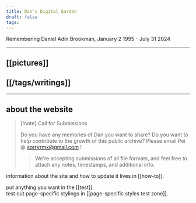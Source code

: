 ```yaml
---
title: Dan's Digital Garden
draft: false
tags:
---
```

Remembering Daniel Adin Brookman, January 2 1995 - July 31 2024

-----

## [[pictures]]
## [[/tags/writings]]

-----

## about the website


> [!note] Call for Submissions
> 
> Do you have any memories of Dan you want to share? Do you want to help contribute to the growth of this public archive?
> Please email Pei @ sorryrmx@gmail.com !
> > We're accepting submissions of all file formats, and feel free to attach any notes, timestamps, and additional info.

information about the site and how to update it lives in [[how-to]]. 

put anything you want in the [[test]].  
test out page-specific stylings in [[page-specific styles test zone]].